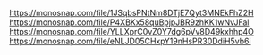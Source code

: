 https://monosnap.com/file/1JSqbsPNtNm8DTjE7Qyt3MNEkFhZ2H
https://monosnap.com/file/P4XBKx58quBpjpJBR9zhKK1wNvJFal
https://monosnap.com/file/YLLXprC0vZ0Y7dg6pVv8D49kxhhp4O
https://monosnap.com/file/eNLJD05CHxpY19nHsPR30DdiH5vb6i
